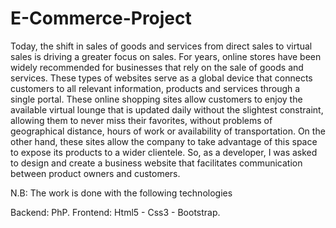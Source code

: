 # E-Commerce-Project

Today, the shift in sales of goods and services from direct sales to virtual sales is driving a greater focus on sales.  For years, online stores have been widely recommended for businesses that rely on the sale of goods and services. These types of websites serve as a global device that connects customers to all relevant information, products and services through a single portal. These online shopping sites allow customers to enjoy the available virtual lounge that is updated daily without the slightest constraint, allowing them to never miss their favorites, without problems of geographical distance, hours of work or availability of transportation. On the other hand, these sites allow the company to take advantage of this space to expose its products to a wider clientele. So, as a developer, I was asked to design and create a business website that facilitates communication between product owners and customers.

N.B: The work is done with the following technologies

Backend: PhP.
Frontend: Html5 - Css3 - Bootstrap.


